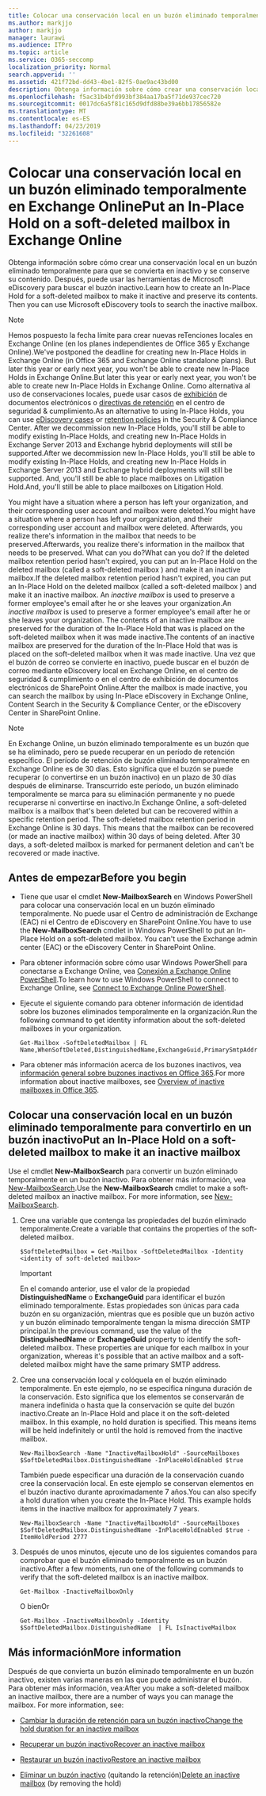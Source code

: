 ```yaml
---
title: Colocar una conservación local en un buzón eliminado temporalmente en Exchange Online
ms.author: markjjo
author: markjjo
manager: laurawi
ms.audience: ITPro
ms.topic: article
ms.service: O365-seccomp
localization_priority: Normal
search.appverid: ''
ms.assetid: 421f72bd-dd43-4be1-82f5-0ae9ac43bd00
description: Obtenga información sobre cómo crear una conservación local en un buzón eliminado temporalmente para que se convierta en inactivo y se conserve su contenido. Después, puede usar las herramientas de Microsoft eDiscovery para buscar el buzón inactivo.
ms.openlocfilehash: f5ac31b4bfd993bf384aa17ba5f71de937cec720
ms.sourcegitcommit: 0017dc6a5f81c165d9dfd88be39a6bb17856582e
ms.translationtype: MT
ms.contentlocale: es-ES
ms.lasthandoff: 04/23/2019
ms.locfileid: "32261608"
---
```

# <a name="put-an-in-place-hold-on-a-soft-deleted-mailbox-in-exchange-online"></a><span data-ttu-id="ffeae-104">Colocar una conservación local en un buzón eliminado temporalmente en Exchange Online</span><span class="sxs-lookup"><span data-stu-id="ffeae-104">Put an In-Place Hold on a soft-deleted mailbox in Exchange Online</span></span>

<span data-ttu-id="ffeae-p102">Obtenga información sobre cómo crear una conservación local en un buzón eliminado temporalmente para que se convierta en inactivo y se conserve su contenido. Después, puede usar las herramientas de Microsoft eDiscovery para buscar el buzón inactivo.</span><span class="sxs-lookup"><span data-stu-id="ffeae-p102">Learn how to create an In-Place Hold for a soft-deleted mailbox to make it inactive and preserve its contents. Then you can use Microsoft eDiscovery tools to search the inactive mailbox.</span></span>
  
> [!NOTE]
> <span data-ttu-id="ffeae-107">Hemos pospuesto la fecha límite para crear nuevas reTenciones locales en Exchange Online (en los planes independientes de Office 365 y Exchange Online).</span><span class="sxs-lookup"><span data-stu-id="ffeae-107">We've postponed the deadline for creating new In-Place Holds in Exchange Online (in Office 365 and Exchange Online standalone plans).</span></span> <span data-ttu-id="ffeae-108">But later this year or early next year, you won't be able to create new In-Place Holds in Exchange Online.</span><span class="sxs-lookup"><span data-stu-id="ffeae-108">But later this year or early next year, you won't be able to create new In-Place Holds in Exchange Online.</span></span> <span data-ttu-id="ffeae-109">Como alternativa al uso de conservaciones locales, puede usar casos de [exhibición](https://go.microsoft.com/fwlink/?linkid=780738) de documentos electrónicos o [directivas de retención](https://go.microsoft.com/fwlink/?linkid=827811) en el centro de seguridad & cumplimiento.</span><span class="sxs-lookup"><span data-stu-id="ffeae-109">As an alternative to using In-Place Holds, you can use [eDiscovery cases](https://go.microsoft.com/fwlink/?linkid=780738) or [retention policies](https://go.microsoft.com/fwlink/?linkid=827811) in the Security & Compliance Center.</span></span> <span data-ttu-id="ffeae-110">After we decommission new In-Place Holds, you'll still be able to modify existing In-Place Holds, and creating new In-Place Holds in Exchange Server 2013 and Exchange hybrid deployments will still be supported.</span><span class="sxs-lookup"><span data-stu-id="ffeae-110">After we decommission new In-Place Holds, you'll still be able to modify existing In-Place Holds, and creating new In-Place Holds in Exchange Server 2013 and Exchange hybrid deployments will still be supported.</span></span> <span data-ttu-id="ffeae-111">And, you'll still be able to place mailboxes on Litigation Hold.</span><span class="sxs-lookup"><span data-stu-id="ffeae-111">And, you'll still be able to place mailboxes on Litigation Hold.</span></span> 
  
<span data-ttu-id="ffeae-112">You might have a situation where a person has left your organization, and their corresponding user account and mailbox were deleted.</span><span class="sxs-lookup"><span data-stu-id="ffeae-112">You might have a situation where a person has left your organization, and their corresponding user account and mailbox were deleted.</span></span> <span data-ttu-id="ffeae-113">Afterwards, you realize there's information in the mailbox that needs to be preserved.</span><span class="sxs-lookup"><span data-stu-id="ffeae-113">Afterwards, you realize there's information in the mailbox that needs to be preserved.</span></span> <span data-ttu-id="ffeae-114">What can you do?</span><span class="sxs-lookup"><span data-stu-id="ffeae-114">What can you do?</span></span> <span data-ttu-id="ffeae-115">If the deleted mailbox retention period hasn't expired, you can put an In-Place Hold on the deleted mailbox (called a  soft-deleted mailbox ) and make it an inactive mailbox.</span><span class="sxs-lookup"><span data-stu-id="ffeae-115">If the deleted mailbox retention period hasn't expired, you can put an In-Place Hold on the deleted mailbox (called a  soft-deleted mailbox ) and make it an inactive mailbox.</span></span> <span data-ttu-id="ffeae-116">An  *inactive mailbox*  is used to preserve a former employee's email after he or she leaves your organization.</span><span class="sxs-lookup"><span data-stu-id="ffeae-116">An  *inactive mailbox*  is used to preserve a former employee's email after he or she leaves your organization.</span></span> <span data-ttu-id="ffeae-117">The contents of an inactive mailbox are preserved for the duration of the In-Place Hold that was is placed on the soft-deleted mailbox when it was made inactive.</span><span class="sxs-lookup"><span data-stu-id="ffeae-117">The contents of an inactive mailbox are preserved for the duration of the In-Place Hold that was is placed on the soft-deleted mailbox when it was made inactive.</span></span> <span data-ttu-id="ffeae-118">Una vez que el buzón de correo se convierte en inactivo, puede buscar en el buzón de correo mediante eDiscovery local en Exchange Online, en el centro de seguridad & cumplimiento o en el centro de exhibición de documentos electrónicos de SharePoint Online.</span><span class="sxs-lookup"><span data-stu-id="ffeae-118">After the mailbox is made inactive, you can search the mailbox by using In-Place eDiscovery in Exchange Online, Content Search in the Security & Compliance Center, or the eDiscovery Center in SharePoint Online.</span></span> 
  
> [!NOTE]
> <span data-ttu-id="ffeae-p105">En Exchange Online, un buzón eliminado temporalmente es un buzón que se ha eliminado, pero se puede recuperar en un período de retención específico. El período de retención de buzón eliminado temporalmente en Exchange Online es de 30 días. Esto significa que el buzón se puede recuperar (o convertirse en un buzón inactivo) en un plazo de 30 días después de eliminarse. Transcurrido este período, un buzón eliminado temporalmente se marca para su eliminación permanente y no puede recuperarse ni convertirse en inactivo.</span><span class="sxs-lookup"><span data-stu-id="ffeae-p105">In Exchange Online, a soft-deleted mailbox is a mailbox that's been deleted but can be recovered within a specific retention period. The soft-deleted mailbox retention period in Exchange Online is 30 days. This means that the mailbox can be recovered (or made an inactive mailbox) within 30 days of being deleted. After 30 days, a soft-deleted mailbox is marked for permanent deletion and can't be recovered or made inactive.</span></span> 
  
## <a name="before-you-begin"></a><span data-ttu-id="ffeae-123">Antes de empezar</span><span class="sxs-lookup"><span data-stu-id="ffeae-123">Before you begin</span></span>

- <span data-ttu-id="ffeae-p106">Tiene que usar el cmdlet **New-MailboxSearch** en Windows PowerShell para colocar una conservación local en un buzón eliminado temporalmente. No puede usar el Centro de administración de Exchange (EAC) ni el Centro de eDiscovery en SharePoint Online.</span><span class="sxs-lookup"><span data-stu-id="ffeae-p106">You have to use the **New-MailboxSearch** cmdlet in Windows PowerShell to put an In-Place Hold on a soft-deleted mailbox. You can't use the Exchange admin center (EAC) or the eDiscovery Center in SharePoint Online.</span></span> 
    
- <span data-ttu-id="ffeae-126">Para obtener información sobre cómo usar Windows PowerShell para conectarse a Exchange Online, vea [Conexión a Exchange Online PowerShell](https://go.microsoft.com/fwlink/p/?linkid=396554).</span><span class="sxs-lookup"><span data-stu-id="ffeae-126">To learn how to use Windows PowerShell to connect to Exchange Online, see [Connect to Exchange Online PowerShell](https://go.microsoft.com/fwlink/p/?linkid=396554).</span></span>
    
- <span data-ttu-id="ffeae-127">Ejecute el siguiente comando para obtener información de identidad sobre los buzones eliminados temporalmente en la organización.</span><span class="sxs-lookup"><span data-stu-id="ffeae-127">Run the following command to get identity information about the soft-deleted mailboxes in your organization.</span></span> 
    
  ```
  Get-Mailbox -SoftDeletedMailbox | FL Name,WhenSoftDeleted,DistinguishedName,ExchangeGuid,PrimarySmtpAddress
  ```

- <span data-ttu-id="ffeae-128">Para obtener más información acerca de los buzones inactivos, vea [información general sobre buzones inactivos en Office 365](inactive-mailboxes-in-office-365.md).</span><span class="sxs-lookup"><span data-stu-id="ffeae-128">For more information about inactive mailboxes, see [Overview of inactive mailboxes in Office 365](inactive-mailboxes-in-office-365.md).</span></span>
    
## <a name="put-an-in-place-hold-on-a-soft-deleted-mailbox-to-make-it-an-inactive-mailbox"></a><span data-ttu-id="ffeae-129">Colocar una conservación local en un buzón eliminado temporalmente para convertirlo en un buzón inactivo</span><span class="sxs-lookup"><span data-stu-id="ffeae-129">Put an In-Place Hold on a soft-deleted mailbox to make it an inactive mailbox</span></span>

<span data-ttu-id="ffeae-p107">Use el cmdlet **New-MailboxSearch** para convertir un buzón eliminado temporalmente en un buzón inactivo. Para obtener más información, vea [New-MailboxSearch](http://technet.microsoft.com/library/74303b47-bb49-407c-a43b-590356eae35c.aspx).</span><span class="sxs-lookup"><span data-stu-id="ffeae-p107">Use the **New-MailboxSearch** cmdlet to make a soft-deleted mailbox an inactive mailbox. For more information, see [New-MailboxSearch](http://technet.microsoft.com/library/74303b47-bb49-407c-a43b-590356eae35c.aspx).</span></span>
  
1. <span data-ttu-id="ffeae-132">Cree una variable que contenga las propiedades del buzón eliminado temporalmente.</span><span class="sxs-lookup"><span data-stu-id="ffeae-132">Create a variable that contains the properties of the soft-deleted mailbox.</span></span> 
    
   ```
   $SoftDeletedMailbox = Get-Mailbox -SoftDeletedMailbox -Identity <identity of soft-deleted mailbox>
   ```

    > [!IMPORTANT]
    > <span data-ttu-id="ffeae-p108">En el comando anterior, use el valor de la propiedad **DistinguishedName** o **ExchangeGuid** para identificar el buzón eliminado temporalmente. Estas propiedades son únicas para cada buzón en su organización, mientras que es posible que un buzón activo y un buzón eliminado temporalmente tengan la misma dirección SMTP principal.</span><span class="sxs-lookup"><span data-stu-id="ffeae-p108">In the previous command, use the value of the **DistinguishedName** or **ExchangeGuid** property to identify the soft-deleted mailbox. These properties are unique for each mailbox in your organization, whereas it's possible that an active mailbox and a soft-deleted mailbox might have the same primary SMTP address.</span></span> 
  
2. <span data-ttu-id="ffeae-p109">Cree una conservación local y colóquela en el buzón eliminado temporalmente. En este ejemplo, no se especifica ninguna duración de la conservación. Esto significa que los elementos se conservarán de manera indefinida o hasta que la conservación se quite del buzón inactivo.</span><span class="sxs-lookup"><span data-stu-id="ffeae-p109">Create an In-Place Hold and place it on the soft-deleted mailbox. In this example, no hold duration is specified. This means items will be held indefinitely or until the hold is removed from the inactive mailbox.</span></span>
    
   ```
   New-MailboxSearch -Name "InactiveMailboxHold" -SourceMailboxes $SoftDeletedMailbox.DistinguishedName -InPlaceHoldEnabled $true
    ```
   <span data-ttu-id="ffeae-p110">También puede especificar una duración de la conservación cuando cree la conservación local. En este ejemplo se conservan elementos en el buzón inactivo durante aproximadamente 7 años.</span><span class="sxs-lookup"><span data-stu-id="ffeae-p110">You can also specify a hold duration when you create the In-Place Hold. This example holds items in the inactive mailbox for approximately 7 years.</span></span>
    
   ```
   New-MailboxSearch -Name "InactiveMailboxHold" -SourceMailboxes $SoftDeletedMailbox.DistinguishedName -InPlaceHoldEnabled $true -ItemHoldPeriod 2777
   ```

3. <span data-ttu-id="ffeae-140">Después de unos minutos, ejecute uno de los siguientes comandos para comprobar que el buzón eliminado temporalmente es un buzón inactivo.</span><span class="sxs-lookup"><span data-stu-id="ffeae-140">After a few moments, run one of the following commands to verify that the soft-deleted mailbox is an inactive mailbox.</span></span>
    
   ```
   Get-Mailbox -InactiveMailboxOnly
   ```

    <span data-ttu-id="ffeae-141">O bien</span><span class="sxs-lookup"><span data-stu-id="ffeae-141">Or</span></span>
    
   ```
   Get-Mailbox -InactiveMailboxOnly -Identity $SoftDeletedMailbox.DistinguishedName  | FL IsInactiveMailbox
   ```

## <a name="more-information"></a><span data-ttu-id="ffeae-142">Más información</span><span class="sxs-lookup"><span data-stu-id="ffeae-142">More information</span></span>

<span data-ttu-id="ffeae-p111">Después de que convierta un buzón eliminado temporalmente en un buzón inactivo, existen varias maneras en las que puede administrar el buzón. Para obtener más información, vea:</span><span class="sxs-lookup"><span data-stu-id="ffeae-p111">After you make a soft-deleted mailbox an inactive mailbox, there are a number of ways you can manage the mailbox. For more information, see:</span></span>
  
- [<span data-ttu-id="ffeae-145">Cambiar la duración de retención para un buzón inactivo</span><span class="sxs-lookup"><span data-stu-id="ffeae-145">Change the hold duration for an inactive mailbox</span></span>](change-the-hold-duration-for-an-inactive-mailbox.md)
    
- [<span data-ttu-id="ffeae-146">Recuperar un buzón inactivo</span><span class="sxs-lookup"><span data-stu-id="ffeae-146">Recover an inactive mailbox</span></span>](recover-an-inactive-mailbox.md)
    
- [<span data-ttu-id="ffeae-147">Restaurar un buzón inactivo</span><span class="sxs-lookup"><span data-stu-id="ffeae-147">Restore an inactive mailbox</span></span>](restore-an-inactive-mailbox.md)
    
- <span data-ttu-id="ffeae-148">[Eliminar un buzón inactivo](delete-an-inactive-mailbox.md) (quitando la retención)</span><span class="sxs-lookup"><span data-stu-id="ffeae-148">[Delete an inactive mailbox](delete-an-inactive-mailbox.md) (by removing the hold)</span></span>
